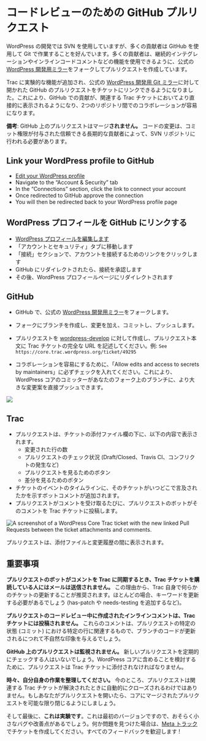 <!--
# GitHub Pull Requests for Code Review
-->

# コードレビューのための GitHub プルリクエスト

<!--
WordPress development uses SVN, but many contributors prefer to work in Git though GitHub. Many contributors create pull requests using their own forks of the official [WordPress Develop mirror](https://github.com/wordpress/wordpress-develop) so that they can use features like continuous integration and inline code commenting.
-->

WordPress の開発では SVN を使用していますが、多くの貢献者は GitHub を使用して Git で作業することを好んでいます。多くの貢献者は、継続的インテグレーションやインラインコードコメントなどの機能を使用できるように、公式の [WordPress 開発用ミラー](https://github.com/wordpress/wordpress-develop)をフォークしてプルリクエストを作成しています。

<!--
An experimental feature has been added to Trac that will let you link GitHub pull requests opened against the official [WordPress Develop Git mirror](https://github.com/wordpress/wordpress-develop) to tickets. This makes GitHub contributions more visible directly in their related Trac tickets and makes collaborating across the two repositories easier.
-->

Trac に実験的な機能が追加され、公式の [WordPress 開発用 Git ミラー](https://github.com/wordpress/wordpress-develop)に対して開かれた GitHub のプルリクエストをチケットにリンクできるようになりました。これにより、GitHub での貢献が、関連する Trac チケットにおいてより直接的に表示されるようになり、2つのリポジトリ間でのコラボレーションが容易になります。

<!--
**Note:** Pull requests on GitHub will **not** be merged. Code changes are still required to be made to the SVN repository by trusted long term contributors granted commit access.
-->

**備考**: GitHub 上のプルリクエストはマージ**されません。** コードの変更は、コミット権限が付与された信頼できる長期的な貢献者によって、SVN リポジトリに行われる必要があります。

## Link your WordPress profile to GitHub

*   [Edit your WordPress profile](https://profiles.wordpress.org/me/edit)
*   Navigate to the “Account & Security” tab
*   In the “Connections” section, click the link to connect your account
*   Once redirected to GitHub approve the connection
*   You will then be redirected back to your WordPress profile page

<!--
## Link your WordPress profile to GitHub
-->

## WordPress プロフィールを GitHub にリンクする

<!--
*   [Edit your WordPress profile](https://profiles.wordpress.org/me/edit)
*   Navigate to the “Account & Security” tab
*   In the “Connections” section, click the link to connect your account
*   Once redirected to GitHub approve the connection
*   You will then be redirected back to your WordPress profile page
-->

*   [WordPress プロフィールを編集します](https://profiles.wordpress.org/me/edit)
*   「アカウントとセキュリティ」タブに移動します
*   「接続」セクションで、アカウントを接続するためのリンクをクリックします
*   GitHub にリダイレクトされたら、接続を承認します
*   その後、WordPress プロフィールページにリダイレクトされます

<!--
## In GitHub
-->

## GitHub

<!--
*   Fork the official [WordPress Develop mirror](https://github.com/wordpress/wordpress-develop) on GitHub.
*   Create a branch on your fork, work on your changes, commit, and push.
*   Open a PR to [wordpress-develop](https://github.com/wordpress/wordpress-develop) with the full URL for the Trac ticket in the PR body. For example:

    > See https://core.trac.wordpress.org/ticket/49295

*   To make collaboration easier, make sure to check the “Allow edits and access to secrets by maintainers”. This will allow WordPress Core committers to push directly to the branch on your fork with larger suggested changes.
-->

*   GitHub で、公式の [WordPress 開発用ミラー](https://github.com/wordpress/wordpress-develop)をフォークします。
*   フォークにブランチを作成し、変更を加え、コミットし、プッシュします。
*   プルリクエストを [wordpress-develop](https://github.com/wordpress/wordpress-develop) に対して作成し、プルリクエスト本文に Trac チケットの完全な URL を記述してください。例: `See https://core.trac.wordpress.org/ticket/49295`

*   コラボレーションを容易にするために、「Allow edits and access to secrets by maintainers」に必ずチェックを入れてください。これにより、WordPress コアのコミッターがあなたのフォーク上のブランチに、より大きな変更案を直接プッシュできます。

![](https://make.wordpress.org/core/files/2020/02/example-github-pr-1024x602.png)

<!--
## In Trac
-->

## Trac

<!--
*   The PR will be displayed below the attachments area on tickets with the following information:
    *   How many lines were modified
    *   Status of the PR checks (Draft/Closed, Travis CI, merge conflicts, etc.)
    *   A button to view the PR
    *   A button to view the raw diff
*   A bot comment will be added to the ticket’s timeline of events indicating when the ticket was mentioned and where.
*   Every time the PR receives a comment, a PR bot will post the comment onto the Trac ticket.
-->

*   プルリクエストは、チケットの添付ファイル欄の下に、以下の内容で表示されます。
    *   変更された行の数
    *   プルリクエストのチェック状況 (Draft/Closed、Travis CI、コンフリクトの発生など)
    *   プルリクエストを見るためのボタン
    *   差分を見るためのボタン
*   チケットのイベントのタイムラインに、そのチケットがいつどこで言及されたかを示すボットコメントが追加されます。
*   プルリクエストがコメントを受け取るたびに、プルリクエストのボットがそのコメントを Trac チケットに投稿します。

<!--
![A screenshot of a WordPress Core Trac ticket with the new linked Pull Requests between the ticket attachments and comments.](https://make.wordpress.org/core/files/2020/02/Screen-Shot-2020-02-20-at-20.42.53.png)
-->

![A screenshot of a WordPress Core Trac ticket with the new linked Pull Requests between the ticket attachments and comments.](https://make.wordpress.org/core/files/2020/02/Screen-Shot-2020-02-20-at-20.42.53.png)

<!--
Pull requests show between Attachments and Change History.
-->

プルリクエストは、添付ファイルと変更履歴の間に表示されます。

<!--
## Important Notes
-->

## 重要事項

<!--
**When the PR bot syncs comments over to Trac, it will not trigger an email notification to the subscribers of the Trac ticket.** For this reason, it is recommended to provide some type of ticket update in Trac itself. Most likely there will be a need to update the keywords anyway (add has-patch or needs-testing, etc.).
-->

**プルリクエストのボットがコメントを Trac に同期するとき、Trac チケットを購読している人にはメールは送信されません。** この理由から、Trac 自身で何らかのチケットの更新することが推奨されます。ほとんどの場合、キーワードを更新する必要があるでしょう (has-patch や needs-testing を追加するなど)。

<!--
**Inline comments made during a code review on the PR will not be posted to the Trac ticket.** These comments are contextual to specific lines at a specific state (commit) of a PR and would seem out of place as the branch’s code is iterated.
-->

**プルリクエストのコードレビュー中に作成されたインラインコメントは、Trac チケットには投稿されません。** これらのコメントは、プルリクエストの特定の状態 (コミット) における特定の行に関連するもので、ブランチのコードが更新されるにつれて不自然な印象を与えるでしょう。

<!--
**Pull requests on GitHub are not monitored.** No one will be checking for new pull requests regularly. Pull requests **must** be attached to a Trac ticket to be considered for inclusion in WordPress Core.
-->

**GitHub 上のプルリクエストは監視されません。** 新しいプルリクエストを定期的にチェックする人はいないでしょう。WordPress コアに含めることを検討するために、プルリクエストは Trac チケットに添付されなければなりません。

<!--
**Clean up after yourself occasionally.** Right now, PRs are not automatically closed when the associated Trac ticket is resolved. If you open a PR, do your best to close PRs that have been merged into Core whenever you are able to.
-->

**時々、自分自身の作業を整理してください。** 今のところ、プルリクエストは関連する Trac チケットが解決されたときに自動的にクローズされるわけではありません。もしあなたがプルリクエストを開いたら、コアにマージされたプルリクエストを可能な限り閉じるようにしましょう。

<!--
And finally, **this is an experiment.** There will likely be some small bugs and things that can be improved since this is the first iteration. Please open up tickets in [Meta Trac](https://meta.trac.wordpress.org/) for any issues that you find. All feedback is welcome!
-->

そして最後に、**これは実験です**。これは最初のバージョンですので、おそらく小さなバグや改善点があるでしょう。何か問題を見つけた場合は、[Meta トラック](https://meta.trac.wordpress.org/)でチケットを作成してください。すべてのフィードバックを歓迎します !
